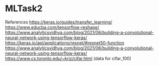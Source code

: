 # MLTask2
References 
https://keras.io/guides/transfer_learning/
https://www.educba.com/tensorflow-reshape/
https://www.analyticsvidhya.com/blog/2021/06/building-a-convolutional-neural-network-using-tensorflow-keras/
https://keras.io/api/applications/resnet/#resnet50-function
https://www.analyticsvidhya.com/blog/2021/06/building-a-convolutional-neural-network-using-tensorflow-keras/
https://www.cs.toronto.edu/~kriz/cifar.html (data for cifar_100)
